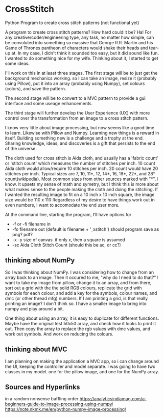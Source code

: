 # CrossStitch
Python Program to create cross stitch patterns (not functional yet)

A program to create cross stitch patterns? How hard could it be? Ha! For any creative/coder/engineering type, any task, no matter how simple, can be convoluted into something so massive that George R.R. Martin and his Game of Thrones pantheon of characters would shake their heads and tear-up at. In my case, I didn't think it sounded too easy, but it did sound like fun. I wanted to do something nice for my wife. Thinking about it, I started to get some ideas.

I'll work on this in at least three stages.
The first stage will be to just get the background mechanics working. so I can take an image, resize it (probably using Pillow), put it into an array (probably using Numpy), set colours (colors), and save the pattern.

The second stage will be to convert to a MVC pattern to provide a gui interface and some useage enhancements.

The third stage will further develop the User Experience (UX) with more control over the transformation from an image to a cross stitch pattern.

I know very little about image processing, but now seems like a good time to learn. Likewise with Pillow and Numpy. Learning new things is a reward in itself. Building something new is a challenge and a trophy at the end. Sharing knowledge, ideas, and discoveries is a gift that persists to the end of the universe.

The cloth used for cross stitch is Aida cloth, and usually has a 'fabric count' or 'stitch count' which measures the number of stitches per inch. 10 count Aida cloth would allow/require 10 stitches per inch. 20 count would have 20 stitches per inch. Typical sizes are 7, 10, 11*, 12, 14*, 16, 18*, 22*, and 28* count(wikipedia). Most common sizes from other sources marked with "*". 
I know. It upsets my sense of math and symetry, but I think this is more about what makes sense to the people making the cloth and doing the stitching.
If I wanted the resulting image to fit on a 10 inch x 10 inch square, the image size would be 110 x 110
Regardless of my desire to have things work out in even numbers, I want to accomodate the end user more. 

At the command line, starting the program, I'll have options for
  * -f or -fi filename in
  * -fo filename out (default is filename + '_xstitch') should program save as png? pdf?
  * -x -y size of canvas. if only x, then a square is assumed
  * -sc Aida Cloth Stitch Count (should this be ac, or cc?)

thinking about NumPy
---------------------
So I was thinking about NumPy. I was considering how to change from an array back to an image. Then it occured to me, "why do I need to do that?"
I want to take my image from pillow, change it to an array, and from there, sort out a grid with the the solid RGB colours, replicate the grid with symbols for each colour, and add a key for the symbols, colour names, and dmc (or other thread mfg) numbers. If I am printing a grid, is that really printing an image? I don't think so. I have a smaller image to bring into numpy and play around a bit.

One thing about using an array, it is easy to duplicate for different functions. Maybe have the original test 50x50 array, and check how it looks to print it out. Then copy the array to replace the rgb values with dmc values, and work out symbols. And work on reducing the colours.

thinking about MVC
-------------------
I am planning on making the application a MVC app, so i can change around the UI, keeping the controller and model separate. I was going to have two classes in my model. one for the pillow image, and one for the NumPy array.





Sources and Hyperlinks
----------------------
in a random nonsense baffling order
https://analyticsindiamag.com/a-beginners-guide-to-image-processing-using-numpy/
https://note.nkmk.me/en/python-numpy-image-processing/
